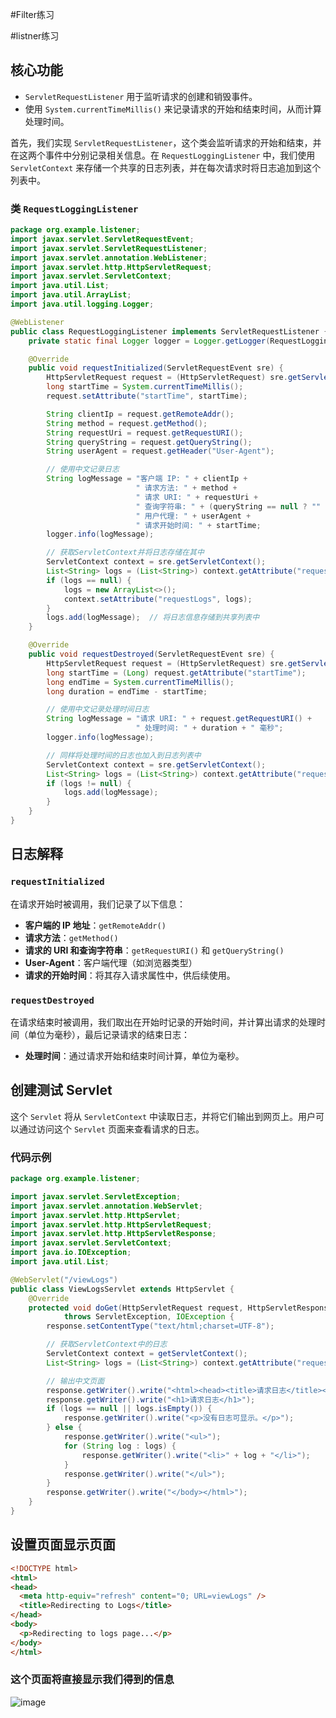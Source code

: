 #Filter练习



#listner练习
## 核心功能

- `ServletRequestListener` 用于监听请求的创建和销毁事件。
- 使用 `System.currentTimeMillis()` 来记录请求的开始和结束时间，从而计算处理时间。

首先，我们实现 `ServletRequestListener`，这个类会监听请求的开始和结束，并在这两个事件中分别记录相关信息。在 `RequestLoggingListener` 中，我们使用 `ServletContext` 来存储一个共享的日志列表，并在每次请求时将日志追加到这个列表中。

### 类 `RequestLoggingListener`

```java
package org.example.listener;
import javax.servlet.ServletRequestEvent;
import javax.servlet.ServletRequestListener;
import javax.servlet.annotation.WebListener;
import javax.servlet.http.HttpServletRequest;
import javax.servlet.ServletContext;
import java.util.List;
import java.util.ArrayList;
import java.util.logging.Logger;

@WebListener
public class RequestLoggingListener implements ServletRequestListener {    
    private static final Logger logger = Logger.getLogger(RequestLoggingListener.class.getName());

    @Override
    public void requestInitialized(ServletRequestEvent sre) {
        HttpServletRequest request = (HttpServletRequest) sre.getServletRequest();
        long startTime = System.currentTimeMillis();
        request.setAttribute("startTime", startTime);

        String clientIp = request.getRemoteAddr();
        String method = request.getMethod();
        String requestUri = request.getRequestURI();
        String queryString = request.getQueryString();
        String userAgent = request.getHeader("User-Agent");

        // 使用中文记录日志
        String logMessage = "客户端 IP: " + clientIp +
                            " 请求方法: " + method +
                            " 请求 URI: " + requestUri +
                            " 查询字符串: " + (queryString == null ? "" : queryString) +
                            " 用户代理: " + userAgent +
                            " 请求开始时间: " + startTime;
        logger.info(logMessage);

        // 获取ServletContext并将日志存储在其中
        ServletContext context = sre.getServletContext();
        List<String> logs = (List<String>) context.getAttribute("requestLogs");
        if (logs == null) {
            logs = new ArrayList<>();
            context.setAttribute("requestLogs", logs);
        }
        logs.add(logMessage);  // 将日志信息存储到共享列表中
    }

    @Override
    public void requestDestroyed(ServletRequestEvent sre) {
        HttpServletRequest request = (HttpServletRequest) sre.getServletRequest();
        long startTime = (Long) request.getAttribute("startTime");
        long endTime = System.currentTimeMillis();
        long duration = endTime - startTime;

        // 使用中文记录处理时间日志
        String logMessage = "请求 URI: " + request.getRequestURI() + 
                            " 处理时间: " + duration + " 毫秒";
        logger.info(logMessage);

        // 同样将处理时间的日志也加入到日志列表中
        ServletContext context = sre.getServletContext();
        List<String> logs = (List<String>) context.getAttribute("requestLogs");
        if (logs != null) {
            logs.add(logMessage);
        }
    }
}
```
## 日志解释

### `requestInitialized`
在请求开始时被调用，我们记录了以下信息：

- **客户端的 IP 地址**：`getRemoteAddr()`
- **请求方法**：`getMethod()`
- **请求的 URI 和查询字符串**：`getRequestURI()` 和 `getQueryString()`
- **User-Agent**：客户端代理（如浏览器类型）
- **请求的开始时间**：将其存入请求属性中，供后续使用。

### `requestDestroyed`
在请求结束时被调用，我们取出在开始时记录的开始时间，并计算出请求的处理时间（单位为毫秒），最后记录请求的结束日志：

- **处理时间**：通过请求开始和结束时间计算，单位为毫秒。
## 创建测试 Servlet

这个 `Servlet` 将从 `ServletContext` 中读取日志，并将它们输出到网页上。用户可以通过访问这个 `Servlet` 页面来查看请求的日志。

### 代码示例

```java
package org.example.listener;

import javax.servlet.ServletException;
import javax.servlet.annotation.WebServlet;
import javax.servlet.http.HttpServlet;
import javax.servlet.http.HttpServletRequest;
import javax.servlet.http.HttpServletResponse;
import javax.servlet.ServletContext;
import java.io.IOException;
import java.util.List;

@WebServlet("/viewLogs")
public class ViewLogsServlet extends HttpServlet {
    @Override
    protected void doGet(HttpServletRequest request, HttpServletResponse response)
            throws ServletException, IOException {
        response.setContentType("text/html;charset=UTF-8");

        // 获取ServletContext中的日志
        ServletContext context = getServletContext();
        List<String> logs = (List<String>) context.getAttribute("requestLogs");

        // 输出中文页面
        response.getWriter().write("<html><head><title>请求日志</title></head><body>");
        response.getWriter().write("<h1>请求日志</h1>");
        if (logs == null || logs.isEmpty()) {
            response.getWriter().write("<p>没有日志可显示。</p>");
        } else {
            response.getWriter().write("<ul>");
            for (String log : logs) {
                response.getWriter().write("<li>" + log + "</li>");
            }
            response.getWriter().write("</ul>");
        }
        response.getWriter().write("</body></html>");
    }
}
```
## 设置页面显示页面

```html
<!DOCTYPE html>
<html>
<head>
  <meta http-equiv="refresh" content="0; URL=viewLogs" />
  <title>Redirecting to Logs</title>
</head>
<body>
  <p>Redirecting to logs page...</p>
</body>
</html>
```
### 这个页面将直接显示我们得到的信息

![image](https://github.com/user-attachments/assets/6d1aa482-27fb-44b0-a2e7-6592c21fb119)

